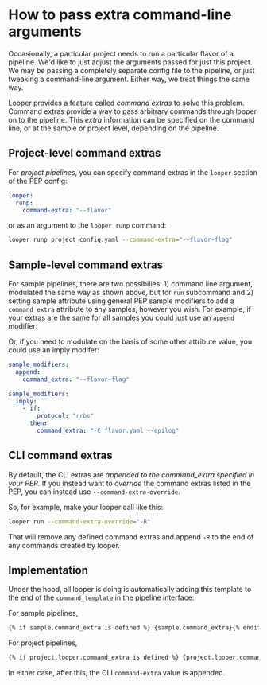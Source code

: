 # How to pass extra command-line arguments

Occasionally, a particular project needs to run a particular flavor of a pipeline. We'd like to just adjust the arguments passed for just this project. 
We may be passing a completely separate config file to the pipeline, or just tweaking a command-line argument. Either way, we treat things the same way.

Looper provides a feature called *command extras* to solve this problem. Command extras provide a way to pass arbitrary commands through looper on to the pipeline. This *extra* information can be specified on the command line, or at the sample or project level, depending on the pipeline.

## Project-level command extras

For *project pipelines*, you can specify command extras in the `looper` section of the PEP config:

```yaml
looper:
  runp:
    command-extra: "--flavor"
```

or as an argument to the `looper runp` command:


```bash
looper runp project_config.yaml --command-extra="--flavor-flag"
```

## Sample-level command extras

For sample pipelines, there are two possibilies: 1) command line argument, modulated the same way as shown above, but for `run` subcommand and 2) setting sample attribute using general PEP sample modifiers to add a `command_extra` attribute to any samples, however you wish. For example, if your extras are the same for all samples you could just use an `append` modifier:


Or, if you need to modulate on the basis of some other attribute value, you could use an imply modifer:

```yaml
sample_modifiers:
  append:
    command_extra: "--flavor-flag"
```


```yaml
sample_modifiers:
  imply:
    - if:
        protocol: "rrbs"
      then:
        command_extra: "-C flavor.yaml --epilog"
```

## CLI command extras

By default, the CLI extras are *appended to the command_extra specified in your PEP*. If you instead want to *override* the command extras listed in the PEP, you can instead use `--command-extra-override`.

So, for example, make your looper call like this:

```bash
looper run --command-extra-override="-R"
```

That will remove any defined command extras and append `-R` to the end of any commands created by looper.

## Implementation

Under the hood, all looper is doing is automatically adding this template to the end of the `command_template` in the pipeline interface:

For sample pipelines,

```bash
{% if sample.command_extra is defined %} {sample.command_extra}{% endif %}
```

For project pipelines,

```bash
{% if project.looper.command_extra is defined %} {project.looper.command_extra}{% endif %}
```

In either case, after this, the CLI `command-extra` value is appended.
